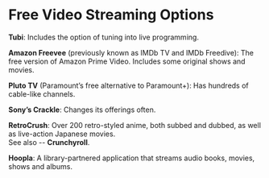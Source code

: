 # Free Video Streaming Options  

**Tubi**: Includes the option of tuning into live programming.  

**Amazon Freevee** (previously known as IMDb TV and IMDb Freedive): The free version of Amazon Prime Video. Includes some original shows and movies.  

**Pluto TV** (Paramount’s free alternative to Paramount+): Has hundreds of cable-like channels.  

**Sony’s Crackle**: Changes its offerings often.  

**RetroCrush**: Over 200 retro-styled anime, both subbed and dubbed, as well as live-action Japanese movies.  
See also -- **Crunchyroll**.  

**Hoopla**: A library-partnered application that streams audio books, movies, shows and albums.  
